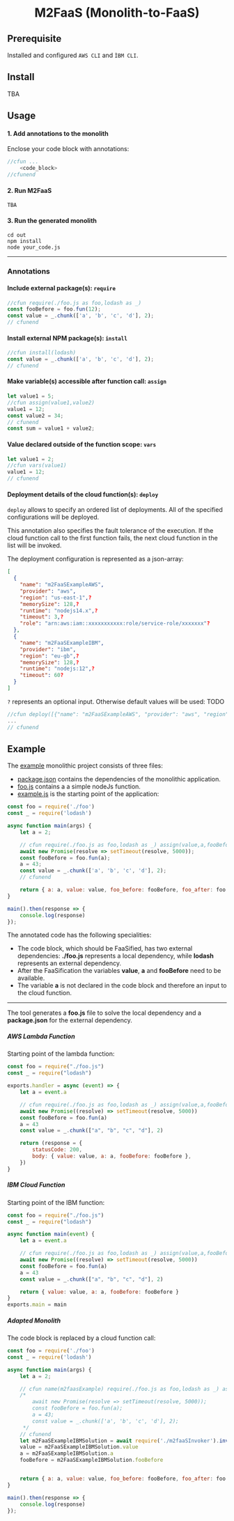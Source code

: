 <h1 align="center">M2FaaS (Monolith-to-FaaS)</h1>

## Prerequisite

Installed and configured ``AWS CLI`` and ``ÌBM CLI``.

## Install

TBA

## Usage

#### 1. Add annotations to the monolith

Enclose your code block with annotations:

````js
//cfun ...
    <code_block>
//cfunend
````

#### 2. Run M2FaaS


````
TBA
````

#### 3. Run the generated monolith

````
cd out
npm install
node your_code.js
````

------------------

### Annotations

#### Include external package(s): `require`

````js
//cfun require(./foo.js as foo,lodash as _)
const fooBefore = foo.fun(12);
const value = _.chunk(['a', 'b', 'c', 'd'], 2);
// cfunend
````

#### Install external NPM package(s): `install`

````js
//cfun install(lodash)
const value = _.chunk(['a', 'b', 'c', 'd'], 2);
// cfunend
````

#### Make variable(s) accessible after function call: `assign`

````js
let value1 = 5;
//cfun assign(value1,value2)
value1 = 12;
const value2 = 34;
// cfunend
const sum = value1 + value2;
````

#### Value declared outside of the function scope: `vars`

````js
let value1 = 2;
//cfun vars(value1)
value1 = 12;
// cfunend
````

#### Deployment details of the cloud function(s): `deploy`

`deploy` allows to specify an ordered list of deployments. All of the specified configurations will be deployed. 

This annotation also specifies the fault tolerance of the execution. If the cloud function call to the first function fails, the next cloud function in the list will be invoked.

The deployment configuration is represented as a json-array:

````json
[
  {
    "name": "m2FaaSExampleAWS",                       
    "provider": "aws",                                
    "region": "us-east-1",?                            
    "memorySize": 128,?                                
    "runtime": "nodejs14.x",?                          
    "timeout": 3,?                                     
    "role": "arn:aws:iam::xxxxxxxxxxx:role/service-role/xxxxxxx"? 
  },
  {
    "name": "m2FaaSExampleIBM",                       
    "provider": "ibm",                                
    "region": "eu-gb",? 
    "memorySize": 128,? 
    "runtime": "nodejs:12",? 
    "timeout": 60?
  }
]
````

``?`` represents an optional input. Otherwise default values will be used: TODO

````js
//cfun deploy([{"name": "m2FaaSExampleAWS", "provider": "aws", "region": "us-east-1", "memorySize": 128, "runtime": "nodejs14.x", "timeout": 3, "role": "arn:aws:iam::170392512081:role/service-role/getFlight-role-n1g2o34s"},{"name": "m2FaaSExampleIBM", "provider": "ibm", "region": "eu-gb", "memorySize": 128, "runtime": "nodejs:12", "timeout": 60 }])
...
// cfunend
````

## Example

The [example](example) monolithic project consists of three files:

- [package.json](example/package.json) contains the dependencies of the monolithic application.
- [foo.js](example/foo.js) contains a a simple nodeJs function.
- [example.js](example/example.js) is the starting point of the application:

````js
const foo = require('./foo')
const _ = require('lodash')

async function main(args) {
    let a = 2;

    // cfun require(./foo.js as foo,lodash as _) assign(value,a,fooBefore) vars(a) install(lodash) deploy([{"name": "m2FaaSExampleAWS", "provider": "aws", "region": "us-east-1", "memorySize": 128, "runtime": "nodejs14.x", "timeout": 3, "role": "arn:aws:iam::170392512081:role/service-role/getFlight-role-n1g2o34s"},{"name": "m2FaaSExampleIBM", "provider": "ibm", "region": "eu-gb", "memorySize": 128, "runtime": "nodejs:12", "timeout": 60 }])
    await new Promise(resolve => setTimeout(resolve, 5000));
    const fooBefore = foo.fun(a);
    a = 43;
    const value = _.chunk(['a', 'b', 'c', 'd'], 2);
    // cfunend

    return { a: a, value: value, foo_before: fooBefore, foo_after: foo.fun(a) }
}

main().then(response => {
    console.log(response)
});
````

The annotated code has the following specialities:

- The code block, which should be FaaSified, has two external dependencies: **./foo.js** represents a local dependency, while **lodash** represents an external dependency. 
- After the FaaSification the variables **value**, **a** and **fooBefore** need to be available.
- The variable **a** is not declared in the code block and therefore an input to the cloud function.

----------

The tool generates a **foo.js** file to solve the local dependency and a **package.json** for the external dependency. 

##### AWS Lambda Function

Starting point of the lambda function:

```js
const foo = require("./foo.js")
const _ = require("lodash")

exports.handler = async (event) => {
    let a = event.a

    // cfun require(./foo.js as foo,lodash as _) assign(value,a,fooBefore) vars(a) install(lodash) deploy([{"name": "m2FaaSExampleAWS", "provider": "aws", "region": "us-east-1", "memorySize": 128, "runtime": "nodejs14.x", "timeout": 3, "role": "arn:aws:iam::170392512081:role/service-role/getFlight-role-n1g2o34s"},{"name": "m2FaaSExampleIBM", "provider": "ibm", "region": "eu-gb", "memorySize": 128, "runtime": "nodejs:12", "timeout": 60 }])
    await new Promise((resolve) => setTimeout(resolve, 5000))
    const fooBefore = foo.fun(a)
    a = 43
    const value = _.chunk(["a", "b", "c", "d"], 2)

    return (response = {
        statusCode: 200,
        body: { value: value, a: a, fooBefore: fooBefore },
    })
}
```

##### IBM Cloud Function

Starting point of the IBM function:

```js
const foo = require("./foo.js")
const _ = require("lodash")

async function main(event) {
    let a = event.a

    // cfun require(./foo.js as foo,lodash as _) assign(value,a,fooBefore) vars(a) install(lodash) deploy([{"name": "m2FaaSExampleAWS", "provider": "aws", "region": "us-east-1", "memorySize": 128, "runtime": "nodejs14.x", "timeout": 3, "role": "arn:aws:iam::170392512081:role/service-role/getFlight-role-n1g2o34s"},{"name": "m2FaaSExampleIBM", "provider": "ibm", "region": "eu-gb", "memorySize": 128, "runtime": "nodejs:12", "timeout": 60 }])
    await new Promise((resolve) => setTimeout(resolve, 5000))
    const fooBefore = foo.fun(a)
    a = 43
    const value = _.chunk(["a", "b", "c", "d"], 2)

    return { value: value, a: a, fooBefore: fooBefore }
}
exports.main = main
```

##### Adapted Monolith

The code block is replaced by a cloud function call:

```js
const foo = require('./foo')
const _ = require('lodash')

async function main(args) {
    let a = 2;

    // cfun name(m2faasExample) require(./foo.js as foo,lodash as _) assign(value,a,fooBefore) vars(a) install(lodash) deploy([{"name": "m2FaaSExampleAWS", "provider": "aws", "region": "us-east-1", "memorySize": 128, "runtime": "nodejs14.x", "timeout": 3, "role": "arn:aws:iam::170392512081:role/service-role/getFlight-role-n1g2o34s"},{"name": "m2FaaSExampleIBM", "provider": "ibm", "region": "eu-gb", "memorySize": 128, "runtime": "nodejs:12", "timeout": 60 }])
    /*
        await new Promise(resolve => setTimeout(resolve, 5000));
        const fooBefore = foo.fun(a);
        a = 43;
        const value = _.chunk(['a', 'b', 'c', 'd'], 2);
     */
    // cfunend
    let m2FaaSExampleIBMSolution = await require('./m2faaSInvoker').invoke({ a: a, },  [{"name":"m2FaaSExampleAWS","provider":"aws","region":"us-east-1"},{"name":"m2FaaSExampleIBM","provider":"ibm","region":"eu-gb"}]);
    value = m2FaaSExampleIBMSolution.value
    a = m2FaaSExampleIBMSolution.a
    fooBefore = m2FaaSExampleIBMSolution.fooBefore


    return { a: a, value: value, foo_before: fooBefore, foo_after: foo.fun(a) }
}

main().then(response => {
    console.log(response)
});
```
